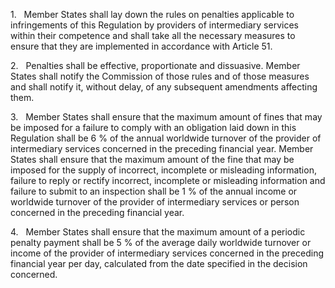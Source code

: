 1.   Member States shall lay down the rules on penalties applicable to infringements of this Regulation by providers of intermediary services within their competence and shall take all the necessary measures to ensure that they are implemented in accordance with Article 51.

2.   Penalties shall be effective, proportionate and dissuasive. Member States shall notify the Commission of those rules and of those measures and shall notify it, without delay, of any subsequent amendments affecting them.

3.   Member States shall ensure that the maximum amount of fines that may be imposed for a failure to comply with an obligation laid down in this Regulation shall be 6 % of the annual worldwide turnover of the provider of intermediary services concerned in the preceding financial year. Member States shall ensure that the maximum amount of the fine that may be imposed for the supply of incorrect, incomplete or misleading information, failure to reply or rectify incorrect, incomplete or misleading information and failure to submit to an inspection shall be 1 % of the annual income or worldwide turnover of the provider of intermediary services or person concerned in the preceding financial year.

4.   Member States shall ensure that the maximum amount of a periodic penalty payment shall be 5 % of the average daily worldwide turnover or income of the provider of intermediary services concerned in the preceding financial year per day, calculated from the date specified in the decision concerned.
